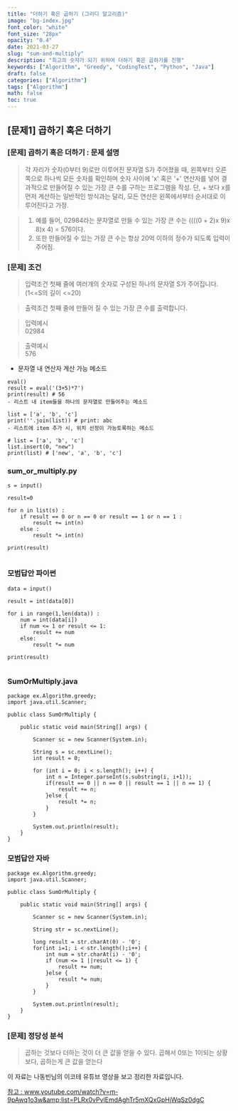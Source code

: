 ```yaml
---
title: "더하기 혹은 곱하기 (그리디 알고리즘)"
image: "bg-index.jpg"
font_color: "white"
font_size: "28px"
opacity: "0.4"
date: 2021-03-27
slug: "sum-and-multiply"
description: "최고의 숫자가 되기 위하여 더하기 혹은 곱하기를 진행"
keywords: ["Algorithm", "Greedy", "CodingTest", "Python", "Java"]
draft: false
categories: ["Algorithm"]
tags: ["Algorithm"]
math: false
toc: true
---
```


## [문제1] 곱하기 혹은 더하기

### [문제] 곱하기 혹은 더하기 : 문제 설명
> 각 자리가 숫자(0부터 9)로만 이루어진 문자열 S가 주어졌을 때, 왼쪽부터 오른쪽으로
하나씩 모든 숫자를 확인하며 숫자 사이에 'x' 혹은 '+' 연산자를 넣어 결과적으로 만들어질 수 있는
가장 큰 수를 구하는 프로그램을 작성. 단, + 보다 x를 먼저 계산하는 일반적인 방식과는 달리,
모든 연산은 왼쪽에서부터 순서대로 이루어진다고 가정.

>	1. 예를 들어, 02984라는 문자열로 만들 수 있는 가장 큰 수는 ((((0 + 2)x 9)x 8)x 4) = 576이다.
>	2. 또한 만들어질 수 있는 가장 큰 수는 항상 20억 이하의 정수가 되도록 입력이 주어짐.



### [문제] 조건 

> 입력조건
>	첫째 줄에 여러개의 숫자로 구성된 하나의 문자열 S가 주어집니다.(1<=S의 길이 <=20)


> 출력조건
>	첫째 줄에 만들어 질 수 있는 가장 큰 수를 출력합니다.

> 입력예시<br>
>	02984 

> 출력예시<br> 
>	576


- 문자열 내 연산자 계산 가능 메소드
```
eval()
result = eval('(3+5)*7')
print(result) # 56
- 리스트 내 item들을 하나의 문자열로 만들어주는 메소드 

list = ['a', 'b', 'c'] 
print(''.join(list)) # print: abc
- 리스트에 item 추가 시, 위치 선정이 가능토록하는 메소드

# list = ['a', 'b', 'c'] 
list.insert(0, "new")
print(list) # ['new', 'a', 'b', 'c'] 

```



### sum_or_multiply.py
```
s = input()

result=0

for n in list(s) :
    if result == 0 or n == 0 or result == 1 or n == 1 :    
        result += int(n)
    else :
        result *= int(n)

print(result)
   
```

### 모범답안 파이썬
```
data = input()

result = int(data[0])

for i in range(1,len(data)) :
    num = int(data[i])
    if num <= 1 or result <= 1:
    	result += num
    else:
    	result *= num
    	 
print(result)
   
```


### SumOrMultiply.java
```
package ex.Algorithm.greedy;
import java.util.Scanner;

public class SumOrMultiply {
	
	public static void main(String[] args) {
		
		Scanner sc = new Scanner(System.in);
		
		String s = sc.nextLine();
		int result = 0;
		
		for (int i = 0; i < s.length(); i++) {
			int n = Integer.parseInt(s.substring(i, i+1));
			if(result == 0 || n == 0 || result == 1 || n == 1) {
				result += n;
			}else {
				result *= n;
			}
		}

		System.out.println(result);
	}
}
```

### 모범답안 자바
```
package ex.Algorithm.greedy;
import java.util.Scanner;

public class SumOrMultiply {
	
	public static void main(String[] args) {
		
		Scanner sc = new Scanner(System.in);
		
		String str = sc.nextLine();
		
		long result = str.charAt(0) - '0';
		for(int i=1; i < str.length();i++) {
			int num = str.charAt(i) - '0';
			if (num <= 1 ||result <= 1) {
				result += num;
			}else {
				result *= num;
			}
		}
		
		System.out.println(result);
	}
}

```

### [문제] 정당성 분석
> 곱하는 것보다 더하는 것이 더 큰 값을 얻을 수 있다.
> 곱해서 0또는 1이되는 상황보다, 곱하는게 큰 값을 얻는다

 


이 자료는 나동빈님의 이코테 유튜브 영상을 보고 정리한 자료입니다.
<br>

<a href="https://www.youtube.com/watch?v=m-9pAwq1o3w&amp;list=PLRx0vPvlEmdAghTr5mXQxGpHjWqSz0dgC">참고 : www.youtube.com/watch?v=m-9pAwq1o3w&amp;list=PLRx0vPvlEmdAghTr5mXQxGpHjWqSz0dgC</a>




